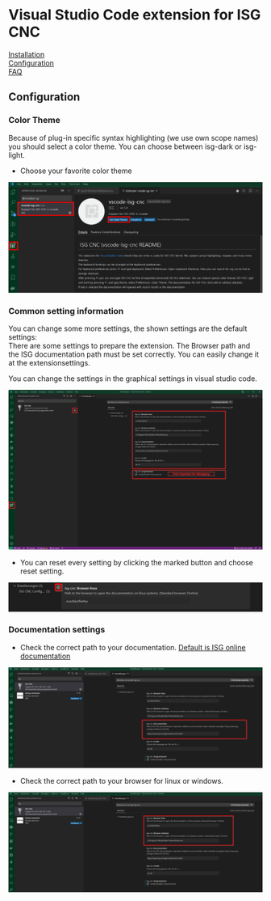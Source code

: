 # Visual Studio Code extension for ISG CNC

[Installation](installation.md)  
[Configuration](configuration.md)  
[FAQ](faq.md)  

## Configuration

### Color Theme

Because of plug-in specific syntax highlighting (we use own scope names) you should select a color theme. You can choose between isg-dark or isg-light.  

- Choose your favorite color theme

![change color theme](images/vscode-isg-cnc_change_color_theme.png)

### Common setting information

You can change some more settings, the shown settings are the default settings:  
There are some settings to prepare the extension. The Browser path and the ISG documentation path must be set correctly. You can easily change it at the extensionsettings.

You can change the settings in the graphical settings in visual studio code.

![settings](images/vscode-isg-cnc_settings.png)

- You can reset every setting by clicking the marked button and choose reset setting.  

![reset settings](images/vscode-isg-cnc_reset_setting.png)

### Documentation settings

- Check the correct path to your documentation. [Default is ISG online documentation](https://www.isg-stuttgart.de/kernel-html5/)

![settings documentation](images/vscode-isg-cnc_documentation_settings.png)

- Check the correct path to your browser for linux or windows.

![settings browser](images/vscode-isg-cnc_browser_settings.png)
